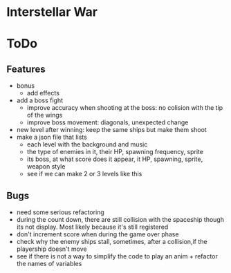 # Interstellar War

# ToDo
## Features
- bonus
    - add effects
- add a boss fight
    - improve accuracy when shooting at the boss: no colision with the tip of the wings
    - improve boss movement: diagonals, unexpected change
- new level after winning: keep the same ships but make them shoot
- make a json file that lists 
  - each level with the background and music
  - the type of enemies in it, their HP, spawning frequency, sprite
  - its boss, at what score does it appear, it HP, spawning, sprite, weapon style
  - see if we can make 2 or 3 levels like this

## Bugs
- need some serious refactoring
- during the count down, there are still collision with the spaceship though its not display. Most likely because it's still registered
- don't increment score when during the game over phase
- check why the enemy ships stall, sometimes, after a collision,if the playership doesn't move
- see if there is not a way to simplify the code to play an anim + refactor the names of variables